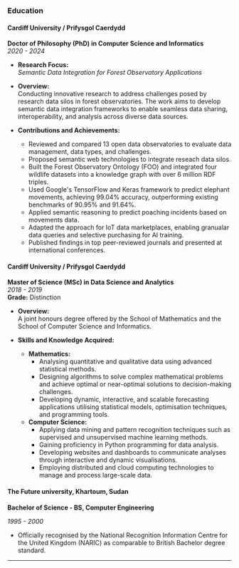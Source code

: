 ### Education

#### Cardiff University / Prifysgol Caerdydd  
**Doctor of Philosophy (PhD) in Computer Science and Informatics**  
*2020 - 2024*  

- **Research Focus:**  
  *Semantic Data Integration for Forest Observatory Applications*  

- **Overview:**  
  Conducting innovative research to address challenges posed by research data silos in forest observatories. The work aims to develop semantic data integration frameworks to enable seamless data sharing, interoperability, and analysis across diverse data sources.

- **Contributions and Achievements:**  

  - Reviewed and compared 13 open data observatories to evaluate data management, data types, and challenges.  
  - Proposed semantic web technologies to integrate reseach data silos.  
  - Built the Forest Observatory Ontology (FOO) and integrated four wildlife datasets into a knowledge graph with over 6 million RDF triples.  
  - Used Google's TensorFlow and Keras framework to predict elephant movements, achieving 99.04% accuracy, outperforming existing benchmarks of 90.95% and 91.64%.  
  - Applied semantic reasoning to predict poaching incidents based on movements data.  
  - Adapted the approach for IoT data marketplaces, enabling granualar data queries and selective purchasing for AI training.  
  - Published findings in top peer-reviewed journals and presented at international conferences.    

#### Cardiff University / Prifysgol Caerdydd  
**Master of Science (MSc) in Data Science and Analytics**  
*2018 - 2019*  
**Grade:** Distinction  

- **Overview:**  
  A joint honours degree offered by the School of Mathematics and the School of Computer Science and Informatics.

- **Skills and Knowledge Acquired:**  
  - **Mathematics:**  
    -  Analysing quantitative and qualitative data using advanced statistical methods.  
    -  Designing algorithms to solve complex mathematical problems and achieve optimal or near-optimal solutions to decision-making challenges.  
    -  Developing dynamic, interactive, and scalable forecasting applications utilising statistical models, optimisation techniques, and programming tools.  
  - **Computer Science:**  
    - Applying data mining and pattern recognition techniques such as supervised and unsupervised machine learning methods.  
    -  Gaining proficiency in Python programming for data analysis.  
    - Developing websites and dashboards to communicate analyses through interactive and dynamic visualisations.  
    -  Employing distributed and cloud computing technologies to manage and process large-scale data.


#### The Future university, Khartoum, Sudan 
  **Bachelor of Science - BS, Computer Engineering**
  
   *1995 - 2000*
  - Officially recognised by  the National Recognition Information Centre for the United Kingdom (NARIC) as comparable to British Bachelor degree standard. 
---
